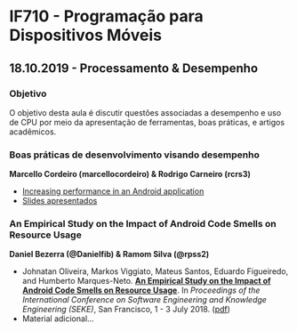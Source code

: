 # IF710 - Programação para Dispositivos Móveis

## 18.10.2019 - Processamento & Desempenho

### Objetivo

O objetivo desta aula é discutir questões associadas a desempenho e uso de CPU por meio da apresentação de ferramentas, boas práticas, e artigos acadêmicos. 

### Boas práticas de desenvolvimento visando desempenho
**Marcello Cordeiro	(marcellocordeiro) & Rodrigo Carneiro (rcrs3)**

- [Increasing performance in an Android application](https://heartbeat.fritz.ai/increasing-performance-in-an-android-application-1086640aeef)
- [Slides apresentados](android-smells.pptx)

### An Empirical Study on the Impact of Android Code Smells on Resource Usage
**Daniel Bezerra (@Danielfib) & Ramom Silva (@rpss2)**

- Johnatan Oliveira, Markos Viggiato, Mateus Santos, Eduardo Figueiredo, and Humberto Marques-Neto. [**An Empirical Study on the Impact of Android Code Smells on Resource Usage**](https://pdfs.semanticscholar.org/0195/5b3356063d5126b67e645fdc36dff382dbed.pdf). In *Proceedings of the International Conference on Software Engineering and Knowledge Engineering (SEKE)*, San Francisco, 1 - 3 July 2018. ([pdf](https://pdfs.semanticscholar.org/0195/5b3356063d5126b67e645fdc36dff382dbed.pdf))
- Material adicional...